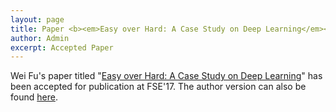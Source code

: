 ```yaml
---
layout: page
title: Paper <b><em>Easy over Hard: A Case Study on Deep Learning</em></b> accepted at FSE'17
author: Admin
excerpt: Accepted Paper
---
```


Wei Fu's paper titled "[Easy over Hard: A Case Study on Deep Learning](https://arxiv.org/pdf/1703.00133)" has been accepted for publication at FSE'17. The author version can also be found [here](https://arxiv.org/pdf/1703.00133).
